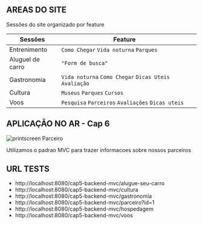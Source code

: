 
## AREAS DO SITE

Sessões do site organizado por feature

|           Sessões     |Feature                          |                         |
|----------------|-------------------------------|-----------------------------|
|Entrenimento|`Como Chegar` `Vida noturna`  `Parques`               |           |
|Aluguel de carro          |`"Form de busca"`            |          |
|Gastronomia          |`Vida noturna` `Como Chegar` `Dicas Uteis` `Avaliação`  |
|Cultura          |`Museus` `Parques` `Cursos`   |
|Voos          |`Pesquisa` `Parceiros` `Avaliações` `Dicas uteis`  ||

## APLICAÇÃO NO AR - Cap 6

![printscreen Parceiro](https://github.com/llmdev/cap5-backend-mvc/blob/master/src/main/webapp/assets/nova-tela.png)

Utilizamos o padrao MVC para trazer informacoes sobre nossos parceiros


## URL TESTS

- http://localhost:8080/cap5-backend-mvc/alugue-seu-carro
- http://localhost:8080/cap5-backend-mvc/cultura
- http://localhost:8080/cap5-backend-mvc/gastronomia
- http://localhost:8080/cap5-backend-mvc/parceiro?id=1
- http://localhost:8080/cap5-backend-mvc/hospedagem
- http://localhost:8080/cap5-backend-mvc/voos

